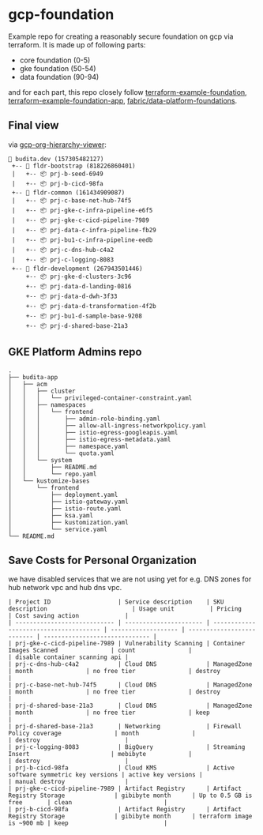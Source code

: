 # gcp-foundation 

Example repo for creating a reasonably secure foundation on gcp via terraform. It is made up of following parts:

- core foundation (0-5)
- gke foundation (50-54)
- data foundation (90-94)

and for each part, this repo closely follow [terraform-example-foundation](https://github.com/terraform-google-modules/terraform-example-foundation), [terraform-example-foundation-app](https://github.com/GoogleCloudPlatform/terraform-example-foundation-app), [fabric/data-platform-foundations](https://github.com/terraform-google-modules/cloud-foundation-fabric/tree/master/data-solutions/data-platform-foundations).

## Final view
via [gcp-org-hierarchy-viewer](https://github.com/GoogleCloudPlatform/professional-services/tree/main/tools/gcp-org-hierarchy-viewer):

```
🏢 budita.dev (157305482127)
 +-- 📁 fldr-bootstrap (818226860401)
 |   +-- 📦 prj-b-seed-6949
 |   +-- 📦 prj-b-cicd-98fa
 +-- 📁 fldr-common (161434909087)
 |   +-- 📦 prj-c-base-net-hub-74f5
 |   +-- 📦 prj-gke-c-infra-pipeline-e6f5
 |   +-- 📦 prj-gke-c-cicd-pipeline-7989
 |   +-- 📦 prj-data-c-infra-pipeline-fb29
 |   +-- 📦 prj-bu1-c-infra-pipeline-eedb
 |   +-- 📦 prj-c-dns-hub-c4a2
 |   +-- 📦 prj-c-logging-8083
 +-- 📁 fldr-development (267943501446)
     +-- 📦 prj-gke-d-clusters-3c96
     +-- 📦 prj-data-d-landing-0816
     +-- 📦 prj-data-d-dwh-3f33
     +-- 📦 prj-data-d-transformation-4f2b
     +-- 📦 prj-bu1-d-sample-base-9208
     +-- 📦 prj-d-shared-base-21a3
```
## GKE Platform Admins repo
```
.
├── budita-app
│   ├── acm
│   │   ├── cluster
│   │   │   └── privileged-container-constraint.yaml
│   │   ├── namespaces
│   │   │   └── frontend
│   │   │       ├── admin-role-binding.yaml
│   │   │       ├── allow-all-ingress-networkpolicy.yaml
│   │   │       ├── istio-egress-googleapis.yaml
│   │   │       ├── istio-egress-metadata.yaml
│   │   │       ├── namespace.yaml
│   │   │       └── quota.yaml
│   │   └── system
│   │       ├── README.md
│   │       └── repo.yaml
│   └── kustomize-bases
│       └── frontend
│           ├── deployment.yaml
│           ├── istio-gateway.yaml
│           ├── istio-route.yaml
│           ├── ksa.yaml
│           ├── kustomization.yaml
│           └── service.yaml
└── README.md
```
## Save Costs for Personal Organization
we have disabled services that we are not using yet for e.g. DNS zones for hub network vpc and hub dns vpc.  

```
| Project ID                   | Service description    | SKU description                        | Usage unit          | Pricing                    | Cost saving action             |
| ---------------------------- | ---------------------- | -------------------------------------- | ------------------- | -------------------------- | ------------------------------ |
| prj-gke-c-cicd-pipeline-7989 | Vulnerability Scanning | Container Images Scanned               | count               |                            | disable container scanning api |
| prj-c-dns-hub-c4a2           | Cloud DNS              | ManagedZone                            | month               | no free tier               | destroy                        |
| prj-c-base-net-hub-74f5      | Cloud DNS              | ManagedZone                            | month               | no free tier               | destroy                        |
| prj-d-shared-base-21a3       | Cloud DNS              | ManagedZone                            | month               | no free tier               | keep                           |
| prj-d-shared-base-21a3       | Networking             | Firewall Policy coverage               | month               |                            | destroy                        |
| prj-c-logging-8083           | BigQuery               | Streaming Insert                       | mebibyte            |                            | destroy                        |
| prj-b-cicd-98fa              | Cloud KMS              | Active software symmetric key versions | active key versions |                            | manual destroy                 |
| prj-gke-c-cicd-pipeline-7989 | Artifact Registry      | Artifact Registry Storage              | gibibyte month      | Up to 0.5 GB is free       | clean                          |
| prj-b-cicd-98fa              | Artifact Registry      | Artifact Registry Storage              | gibibyte month      | terraform image is ~900 mb | keep                           |
```
